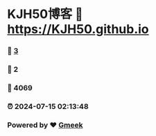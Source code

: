 # KJH50博客 :link: https://KJH50.github.io 
### :page_facing_up: [3](https://KJH50.github.io/tag.html) 
### :speech_balloon: 2 
### :hibiscus: 4069 
### :alarm_clock: 2024-07-15 02:13:48 
### Powered by :heart: [Gmeek](https://github.com/Meekdai/Gmeek)

